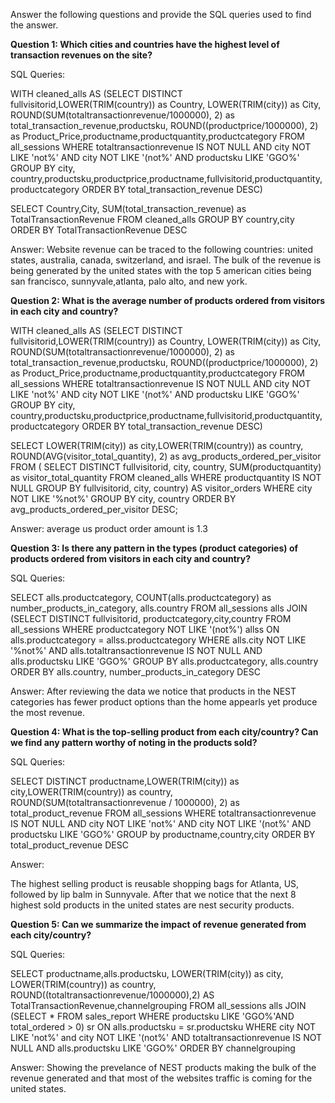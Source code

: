 Answer the following questions and provide the SQL queries used to find the answer.

    
**Question 1: Which cities and countries have the highest level of transaction revenues on the site?**


SQL Queries:

WITH cleaned_alls AS (SELECT DISTINCT fullvisitorid,LOWER(TRIM(country)) as Country, LOWER(TRIM(city)) as City,
	ROUND(SUM(totaltransactionrevenue/1000000), 2) as total_transaction_revenue,productsku,
	ROUND((productprice/1000000), 2) as Product_Price,productname,productquantity,productcategory
	FROM all_sessions
	WHERE totaltransactionrevenue IS NOT NULL AND city NOT LIKE 'not%' AND city NOT LIKE '(not%' AND productsku LIKE 'GGO%'
	GROUP BY city, country,productsku,productprice,productname,fullvisitorid,productquantity,productcategory
	ORDER BY total_transaction_revenue DESC)

SELECT Country,City, SUM(total_transaction_revenue) as TotalTransactionRevenue
FROM cleaned_alls
GROUP BY country,city
ORDER BY TotalTransactionRevenue DESC


Answer: Website revenue can be traced to the following countries: united states, australia, canada, switzerland, and israel. The bulk of the revenue is being generated by the united states with the top 5 american cities being san francisco, sunnyvale,atlanta, palo alto, and new york.


**Question 2: What is the average number of products ordered from visitors in each city and country?**

WITH cleaned_alls AS (SELECT DISTINCT fullvisitorid,LOWER(TRIM(country)) as Country, LOWER(TRIM(city)) as City,
	ROUND(SUM(totaltransactionrevenue/1000000), 2) as total_transaction_revenue,productsku,
	ROUND((productprice/1000000), 2) as Product_Price,productname,productquantity,productcategory
	FROM all_sessions
	WHERE totaltransactionrevenue IS NOT NULL AND city NOT LIKE 'not%' AND city NOT LIKE '(not%' AND productsku LIKE 'GGO%'
	GROUP BY city, country,productsku,productprice,productname,fullvisitorid,productquantity,productcategory
	ORDER BY total_transaction_revenue DESC)

SELECT LOWER(TRIM(city)) as city,LOWER(TRIM(country)) as country, 
ROUND(AVG(visitor_total_quantity), 2) as avg_products_ordered_per_visitor
FROM (
	SELECT DISTINCT fullvisitorid, city, country, SUM(productquantity) as visitor_total_quantity
	FROM cleaned_alls
	WHERE productquantity IS NOT NULL
	GROUP BY fullvisitorid, city, country) AS visitor_orders
WHERE city NOT LIKE '%not%'
GROUP BY city, country
ORDER BY avg_products_ordered_per_visitor DESC;


Answer: average us product order amount is 1.3


**Question 3: Is there any pattern in the types (product categories) of products ordered from visitors in each city and country?**


SQL Queries:

SELECT alls.productcategory, COUNT(alls.productcategory) as number_products_in_category, alls.country
FROM all_sessions alls
JOIN (SELECT DISTINCT fullvisitorid, productcategory,city,country FROM all_sessions
WHERE productcategory NOT LIKE '(not%') allss
ON alls.productcategory = allss.productcategory
WHERE alls.city NOT LIKE '%not%' AND alls.totaltransactionrevenue IS NOT NULL 
AND alls.productsku LIKE 'GGO%'
GROUP BY alls.productcategory, alls.country
ORDER BY alls.country, number_products_in_category DESC

Answer:
After reviewing the data we notice that products in the NEST categories has fewer
product options than the home appearls yet produce the most revenue.



**Question 4: What is the top-selling product from each city/country? Can we find any pattern worthy of noting in the products sold?**


SQL Queries:

SELECT DISTINCT productname,LOWER(TRIM(city)) as city,LOWER(TRIM(country)) as country,
ROUND(SUM(totaltransactionrevenue / 1000000), 2) as total_product_revenue
FROM all_sessions
WHERE totaltransactionrevenue IS NOT NULL AND city NOT LIKE 'not%' AND city NOT LIKE '(not%' AND productsku LIKE 'GGO%'
GROUP by productname,country,city
ORDER BY total_product_revenue DESC

Answer: 

The highest selling product is reusable shopping bags for Atlanta, US, followed
by lip balm in Sunnyvale. After that we notice that the next 8 highest sold products in the 
united states are nest security products.





**Question 5: Can we summarize the impact of revenue generated from each city/country?**

SQL Queries:

SELECT productname,alls.productsku, LOWER(TRIM(city)) as city, LOWER(TRIM(country)) as country,
ROUND((totaltransactionrevenue/1000000),2) AS TotalTransactionRevenue,channelgrouping
FROM all_sessions alls
JOIN (SELECT * FROM sales_report WHERE productsku LIKE 'GGO%'AND total_ordered > 0) sr
ON alls.productsku = sr.productsku
WHERE city NOT LIKE 'not%' and city NOT LIKE '(not%' AND totaltransactionrevenue IS NOT NULL AND alls.productsku LIKE 'GGO%'
ORDER BY channelgrouping


Answer:
 Showing the prevelance of NEST products making the bulk of the revenue generated and that most of the websites traffic is coming for the united states.






